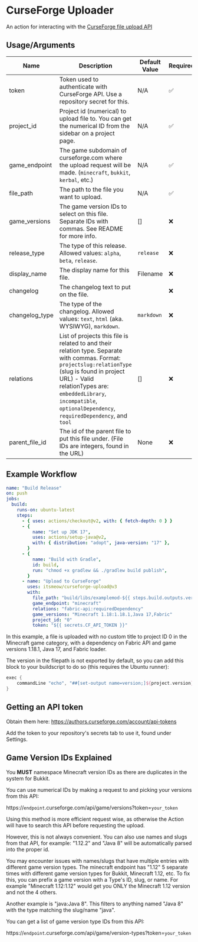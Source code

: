 # CurseForge Uploader

An action for interacting with the [CurseForge file upload API](https://support.curseforge.com/en/support/solutions/articles/9000197321-curseforge-api)

## Usage/Arguments

| Name           | Description                                                                                                                                                                                                                                                                    | Default Value | Required |
| -------------- | ------------------------------------------------------------------------------------------------------------------------------------------------------------------------------------------------------------------------------------------------------------------------------ | ------------- | -------- |
| token          | Token used to authenticate with CurseForge API. Use a repository secret for this.                                                                                                                                                                                              | N/A           | ✅       |
| project_id     | Project id (numerical) to upload file to. You can get the numerical ID from the sidebar on a project page.                                                                                                                                                                     | N/A           | ✅       |
| game_endpoint  | The game subdomain of curseforge.com where the upload request will be made. (`minecraft`, `bukkit`, `kerbal`, etc.)                                                                                                                                                            | N/A           | ✅       |
| file_path      | The path to the file you want to upload.                                                                                                                                                                                                                                       | N/A           | ✅       |
| game_versions  | The game version IDs to select on this file. Separate IDs with commas. See README for more info.                                                                                                                                                                               | []            | ❌       |
| release_type   | The type of this release. Allowed values: `alpha`, `beta`, `release`.                                                                                                                                                                                                          | `release`     | ❌       |
| display_name   | The display name for this file.                                                                                                                                                                                                                                                | Filename      | ❌       |
| changelog      | The changelog text to put on the file.                                                                                                                                                                                                                                         |               | ❌       |
| changelog_type | The type of the changelog. Allowed values: `text`, `html` (aka. WYSIWYG), `markdown`.                                                                                                                                                                                          | `markdown`    | ❌       |
| relations      | List of projects this file is related to and their relation type. Separate with commas. Format: `projectslug:relationType` (slug is found in project URL) - Valid relationTypes are: `embeddedLibrary`, `incompatible`, `optionalDependency`, `requiredDependency`, and `tool` | []            | ❌       |
| parent_file_id | The id of the parent file to put this file under. (File IDs are integers, found in the URL)                                                                                                                                                                                    | None          | ❌       |

## Example Workflow

```yml
name: "Build Release"
on: push
jobs:
  build:
    runs-on: ubuntu-latest
    steps:
      - { uses: actions/checkout@v2, with: { fetch-depth: 0 } }
      - {
          name: "Set up JDK 17",
          uses: actions/setup-java@v2,
          with: { distribution: "adopt", java-version: "17" },
        }
      - {
          name: "Build with Gradle",
          id: build,
          run: "chmod +x gradlew && ./gradlew build publish",
        }
      - name: "Upload to CurseForge"
        uses: itsmeow/curseforge-upload@v3
        with:
          file_path: "build/libs/examplemod-${{ steps.build.outputs.version }}.jar"
          game_endpoint: "minecraft"
          relations: "fabric-api:requiredDependency"
          game_versions: "Minecraft 1.18:1.18.1,Java 17,Fabric"
          project_id: "0"
          token: "${{ secrets.CF_API_TOKEN }}"
```

In this example, a file is uploaded with no custom title to project ID 0 in the Minecraft game category, with a dependency on Fabric API and game versions 1.18.1, Java 17, and Fabric loader.

The version in the filepath is not exported by default, so you can add this block to your buildscript to do so (this requires the Ubuntu runner):

```groovy
exec {
    commandLine "echo", "##[set-output name=version;]${project.version}";
}
```

## Getting an API token

Obtain them here: https://authors.curseforge.com/account/api-tokens

Add the token to your repository's secrets tab to use it, found under Settings.

## Game Version IDs Explained

You **MUST** namespace Minecraft version IDs as there are duplicates in the system for Bukkit.

You can use numerical IDs by making a request to and picking your versions from this API:

https://`endpoint`.curseforge.com/api/game/versions?token=`your_token`

Using this method is more efficient request wise, as otherwise the Action will have to search this API before requesting the upload.

However, this is not always convenient. You can also use names and slugs from that API, for example: "1.12.2" and "Java 8" will be automatically parsed into the proper id.

You may encounter issues with names/slugs that have multiple entries with different game version types. The minecraft endpoint has "1.12" 5 separate times with different game version types for Bukkit, Minecraft 1.12, etc.
To fix this, you can prefix a game version with a Type's ID, slug, or name. For example "Minecraft 1.12:1.12" would get you ONLY the Minecraft 1.12 version and not the 4 others.

Another example is "java:Java 8". This filters to anything named "Java 8" with the type matching the slug/name "java".

You can get a list of game version type IDs from this API:

https://`endpoint`.curseforge.com/api/game/version-types?token=`your_token`
